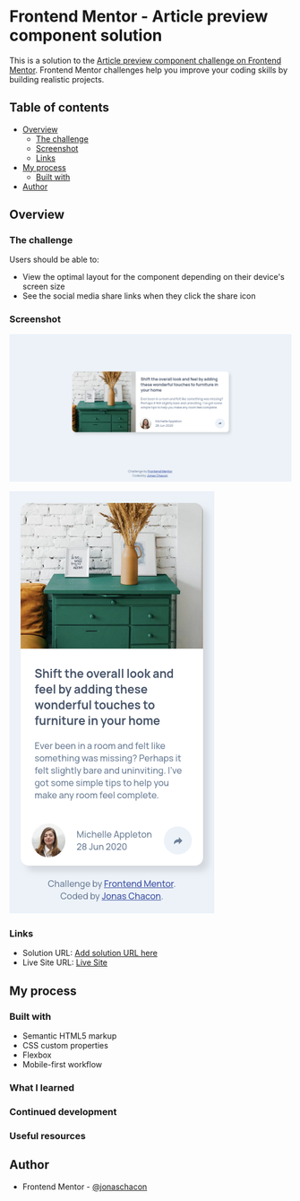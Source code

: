 # Frontend Mentor - Article preview component solution

This is a solution to the [Article preview component challenge on Frontend Mentor](https://www.frontendmentor.io/challenges/article-preview-component-dYBN_pYFT). Frontend Mentor challenges help you improve your coding skills by building realistic projects. 

## Table of contents

- [Overview](#overview)
  - [The challenge](#the-challenge)
  - [Screenshot](#screenshot)
  - [Links](#links)
- [My process](#my-process)
  - [Built with](#built-with)
- [Author](#author)

## Overview

### The challenge

Users should be able to:

- View the optimal layout for the component depending on their device's screen size
- See the social media share links when they click the share icon

### Screenshot

![alt text](image.png)

![alt text](image-1.png)


### Links

- Solution URL: [Add solution URL here](https://your-solution-url.com)
- Live Site URL: [Live Site](https://jonaschacon.github.io/article-preview-component-master/)

## My process

### Built with

- Semantic HTML5 markup
- CSS custom properties
- Flexbox
- Mobile-first workflow

### What I learned


### Continued development

### Useful resources
## Author

- Frontend Mentor - [@jonaschacon](https://www.frontendmentor.io/profile/jonaschacon)
